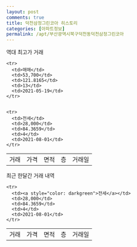 ```yaml
---
layout: post
comments: true
title: 덕천삼정그린코아 히스토리
categories: [아파트정보]
permalink: /apt/부산광역시북구덕천동덕천삼정그린코아
---
```


역대 최고가 거래
<table class="sortable">
    <tr>
      <td>거래</td>
      <td>가격</td>
      <td>면적</td>
      <td>층</td>
      <td>거래일</td>
    </tr>
    
    <tr>
      <td>매매</td>
      <td>53,700</td>
      <td>121.8165</td>
      <td>13</td>
      <td>2021-05-19</td>
    </tr>
        
    
    <tr>
      <td>전세</td>
      <td>28,000</td>
      <td>84.3659</td>
      <td>4</td>
      <td>2021-08-01</td>
    </tr>
        
    
</table>

최근 한달간 거래 내역

<font size='small'>
<table class="sortable">
    <tr>
      <td>거래</td>
      <td>가격</td>
      <td>면적</td>
      <td>층</td>
      <td>거래일</td>
    </tr>

    <tr>
      <td><a style="color: darkgreen">전세</a></td>
      <td>28,000</td>
      <td>84.3659</td>
      <td>4</td>
      <td>2021-08-01</td>
    </tr>
      
</table>
</font>

